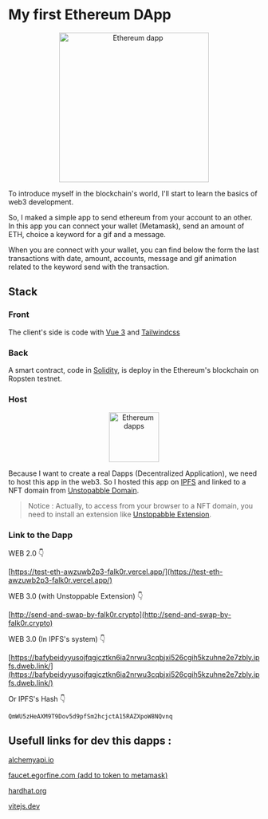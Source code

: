 # My first Ethereum DApp

<p align="center">
<img alt="Ethereum dapp" src="https://raw.githubusercontent.com/Falk0r/test-eth/main/eth-test-client/public/app.png?token=GHSAT0AAAAAABRA6NOJGHWTUDTXDJTUQPSAYP36F7A" height="300">
</p>

To introduce myself in the blockchain's world, I'll start to learn the basics of web3 development.

So, I maked a simple app to send ethereum from your account to an other. In this app you can connect your wallet (Metamask), send an amount of ETH, choice a keyword for a gif and a message.

When you are connect with your wallet, you can find below the form the last transactions with date, amount, accounts, message and gif animation related to the keyword send with the transaction.

## Stack

### Front

The client's side is code with [Vue 3](https://vuejs.org/) and [Tailwindcss](https://tailwindcss.com/)

### Back

A smart contract, code in [Solidity](https://docs.soliditylang.org/en/v0.8.11/), is deploy in the Ethereum's blockchain on Ropsten testnet.

### Host

<p align="center">
<img alt="Ethereum dapps" src="https://miro.medium.com/max/770/0*B6BKEEkcGigwiR-_.png" height="100">
</p>

Because I want to create a real Dapps (Decentralized Application), we need to host this app in the web3. So I hosted this app on [IPFS](https://ipfs.io/) and linked to a NFT domain from [Unstopabble Domain](https://unstoppabledomains.com/?ref=45d96544f1184ad).

> Notice : Actually, to access from your browser to a NFT domain, you need to install an extension like [Unstopabble Extension](https://unstoppabledomains.com/extension).

### Link to the Dapp
WEB 2.0 👇

[https://test-eth-awzuwb2p3-falk0r.vercel.app/](https://test-eth-awzuwb2p3-falk0r.vercel.app/)

WEB 3.0 (with Unstoppable Extension) 👇

[http://send-and-swap-by-falk0r.crypto](http://send-and-swap-by-falk0r.crypto)

WEB 3.0 (In IPFS's system) 👇

[https://bafybeidyyusojfqgjcztkn6ia2nrwu3cqbjxi526cgih5kzuhne2e7zbly.ipfs.dweb.link/](https://bafybeidyyusojfqgjcztkn6ia2nrwu3cqbjxi526cgih5kzuhne2e7zbly.ipfs.dweb.link/)

Or IPFS's Hash  👇

`QmWU5zHeAXM9T9Dov5d9pfSm2hcjctA15RAZXpoW8NQvnq`


## Usefull links for dev this dapps :

[alchemyapi.io](https://dashboard.alchemyapi.io/)

[faucet.egorfine.com (add to token to metamask)](https://faucet.egorfine.com/)

[hardhat.org](https://hardhat.org/)

[vitejs.dev](https://vitejs.dev/)